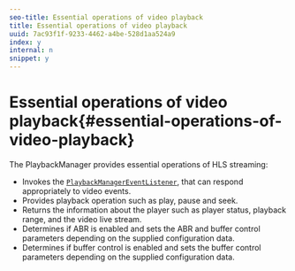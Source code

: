 ```yaml
---
seo-title: Essential operations of video playback
title: Essential operations of video playback
uuid: 7ac93f1f-9233-4462-a4be-528d1aa524a9
index: y
internal: n
snippet: y
---
```


# Essential operations of video playback{#essential-operations-of-video-playback}

The PlaybackManager provides essential operations of HLS streaming:

* Invokes the [ <!-- APINAME - Required Post Migration Cleanup -->`PlaybackManagerEventListener`](http://help.adobe.com/en_US/primetime/reference_implementation/android/javadoc/com/adobe/primetime/reference/manager/PlaybackManager.PlaybackManagerEventListener.html), that can respond appropriately to video events. 
* Provides playback operation such as play, pause and seek. 
* Returns the information about the player such as player status, playback range, and the video live stream. 
* Determines if ABR is enabled and sets the ABR and buffer control parameters depending on the supplied configuration data. 
* Determines if buffer control is enabled and sets the buffer control parameters depending on the supplied configuration data.

